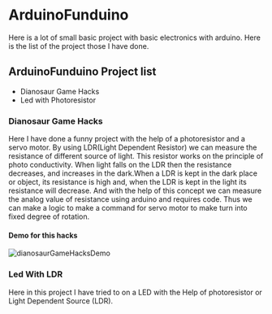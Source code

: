 # ArduinoFunduino

Here is a lot of small basic project with basic electronics with arduino.
Here is the list of the project those I have done.

## ArduinoFunduino Project list
- Dianosaur Game Hacks
- Led with Photoresistor

### Dianosaur Game Hacks
Here I have done a funny project with the help of a photoresistor and a servo motor.
By using LDR(Light Dependent Resistor) we can measure the resistance of different source of light.
This resistor works on the principle of photo conductivity. When light falls on the LDR then the resistance decreases, and increases in the dark.When a LDR is kept in the dark     place or object, its resistance is high and, when the LDR is kept in the light its resistance will decrease. And with the help of this concept we can measure the analog value of resistance using arduino and requires code. Thus we can make a logic to make a command for servo motor to make turn into fixed degree of rotation.

#### Demo for this hacks
![dianosaurGameHacksDemo](https://user-images.githubusercontent.com/64744693/87867838-b702d800-c9b2-11ea-9118-b97497470738.gif)


### Led With LDR

Here in this project I have tried to on a LED with the Help of photoresistor or Light Dependent Source (LDR).
